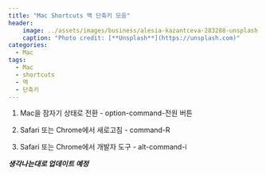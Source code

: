 ```yaml
---
title: "Mac Shortcuts 맥 단축키 모음"
header:
    image: ../assets/images/business/alesia-kazantceva-283288-unsplash.jpg
    caption: "Photo credit: [**Unsplash**](https://unsplash.com)"
categories:
  - Mac
tags:
  - Mac
  - shortcuts
  - 맥
  - 단축키
---
```


1. Mac을 잠자기 상태로 전환 - option-command-전원 버튼

2. Safari 또는 Chrome에서 새로고침 - command-R

3. Safari 또는 Chrome에서 개발자 도구 - alt-command-i

***생각나는대로 업데이트 예정***

